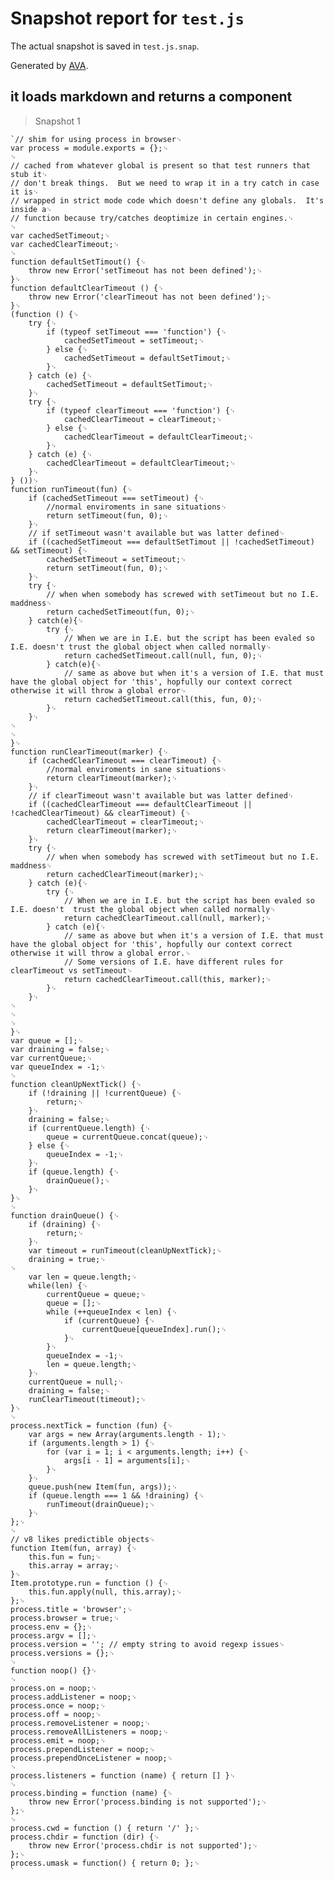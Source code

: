 # Snapshot report for `test.js`

The actual snapshot is saved in `test.js.snap`.

Generated by [AVA](https://ava.li).

## it loads markdown and returns a component

> Snapshot 1

    `// shim for using process in browser␊
    var process = module.exports = {};␊
    ␊
    // cached from whatever global is present so that test runners that stub it␊
    // don't break things.  But we need to wrap it in a try catch in case it is␊
    // wrapped in strict mode code which doesn't define any globals.  It's inside a␊
    // function because try/catches deoptimize in certain engines.␊
    ␊
    var cachedSetTimeout;␊
    var cachedClearTimeout;␊
    ␊
    function defaultSetTimout() {␊
        throw new Error('setTimeout has not been defined');␊
    }␊
    function defaultClearTimeout () {␊
        throw new Error('clearTimeout has not been defined');␊
    }␊
    (function () {␊
        try {␊
            if (typeof setTimeout === 'function') {␊
                cachedSetTimeout = setTimeout;␊
            } else {␊
                cachedSetTimeout = defaultSetTimout;␊
            }␊
        } catch (e) {␊
            cachedSetTimeout = defaultSetTimout;␊
        }␊
        try {␊
            if (typeof clearTimeout === 'function') {␊
                cachedClearTimeout = clearTimeout;␊
            } else {␊
                cachedClearTimeout = defaultClearTimeout;␊
            }␊
        } catch (e) {␊
            cachedClearTimeout = defaultClearTimeout;␊
        }␊
    } ())␊
    function runTimeout(fun) {␊
        if (cachedSetTimeout === setTimeout) {␊
            //normal enviroments in sane situations␊
            return setTimeout(fun, 0);␊
        }␊
        // if setTimeout wasn't available but was latter defined␊
        if ((cachedSetTimeout === defaultSetTimout || !cachedSetTimeout) && setTimeout) {␊
            cachedSetTimeout = setTimeout;␊
            return setTimeout(fun, 0);␊
        }␊
        try {␊
            // when when somebody has screwed with setTimeout but no I.E. maddness␊
            return cachedSetTimeout(fun, 0);␊
        } catch(e){␊
            try {␊
                // When we are in I.E. but the script has been evaled so I.E. doesn't trust the global object when called normally␊
                return cachedSetTimeout.call(null, fun, 0);␊
            } catch(e){␊
                // same as above but when it's a version of I.E. that must have the global object for 'this', hopfully our context correct otherwise it will throw a global error␊
                return cachedSetTimeout.call(this, fun, 0);␊
            }␊
        }␊
    ␊
    ␊
    }␊
    function runClearTimeout(marker) {␊
        if (cachedClearTimeout === clearTimeout) {␊
            //normal enviroments in sane situations␊
            return clearTimeout(marker);␊
        }␊
        // if clearTimeout wasn't available but was latter defined␊
        if ((cachedClearTimeout === defaultClearTimeout || !cachedClearTimeout) && clearTimeout) {␊
            cachedClearTimeout = clearTimeout;␊
            return clearTimeout(marker);␊
        }␊
        try {␊
            // when when somebody has screwed with setTimeout but no I.E. maddness␊
            return cachedClearTimeout(marker);␊
        } catch (e){␊
            try {␊
                // When we are in I.E. but the script has been evaled so I.E. doesn't  trust the global object when called normally␊
                return cachedClearTimeout.call(null, marker);␊
            } catch (e){␊
                // same as above but when it's a version of I.E. that must have the global object for 'this', hopfully our context correct otherwise it will throw a global error.␊
                // Some versions of I.E. have different rules for clearTimeout vs setTimeout␊
                return cachedClearTimeout.call(this, marker);␊
            }␊
        }␊
    ␊
    ␊
    ␊
    }␊
    var queue = [];␊
    var draining = false;␊
    var currentQueue;␊
    var queueIndex = -1;␊
    ␊
    function cleanUpNextTick() {␊
        if (!draining || !currentQueue) {␊
            return;␊
        }␊
        draining = false;␊
        if (currentQueue.length) {␊
            queue = currentQueue.concat(queue);␊
        } else {␊
            queueIndex = -1;␊
        }␊
        if (queue.length) {␊
            drainQueue();␊
        }␊
    }␊
    ␊
    function drainQueue() {␊
        if (draining) {␊
            return;␊
        }␊
        var timeout = runTimeout(cleanUpNextTick);␊
        draining = true;␊
    ␊
        var len = queue.length;␊
        while(len) {␊
            currentQueue = queue;␊
            queue = [];␊
            while (++queueIndex < len) {␊
                if (currentQueue) {␊
                    currentQueue[queueIndex].run();␊
                }␊
            }␊
            queueIndex = -1;␊
            len = queue.length;␊
        }␊
        currentQueue = null;␊
        draining = false;␊
        runClearTimeout(timeout);␊
    }␊
    ␊
    process.nextTick = function (fun) {␊
        var args = new Array(arguments.length - 1);␊
        if (arguments.length > 1) {␊
            for (var i = 1; i < arguments.length; i++) {␊
                args[i - 1] = arguments[i];␊
            }␊
        }␊
        queue.push(new Item(fun, args));␊
        if (queue.length === 1 && !draining) {␊
            runTimeout(drainQueue);␊
        }␊
    };␊
    ␊
    // v8 likes predictible objects␊
    function Item(fun, array) {␊
        this.fun = fun;␊
        this.array = array;␊
    }␊
    Item.prototype.run = function () {␊
        this.fun.apply(null, this.array);␊
    };␊
    process.title = 'browser';␊
    process.browser = true;␊
    process.env = {};␊
    process.argv = [];␊
    process.version = ''; // empty string to avoid regexp issues␊
    process.versions = {};␊
    ␊
    function noop() {}␊
    ␊
    process.on = noop;␊
    process.addListener = noop;␊
    process.once = noop;␊
    process.off = noop;␊
    process.removeListener = noop;␊
    process.removeAllListeners = noop;␊
    process.emit = noop;␊
    process.prependListener = noop;␊
    process.prependOnceListener = noop;␊
    ␊
    process.listeners = function (name) { return [] }␊
    ␊
    process.binding = function (name) {␊
        throw new Error('process.binding is not supported');␊
    };␊
    ␊
    process.cwd = function () { return '/' };␊
    process.chdir = function (dir) {␊
        throw new Error('process.chdir is not supported');␊
    };␊
    process.umask = function() { return 0; };␊
    `
